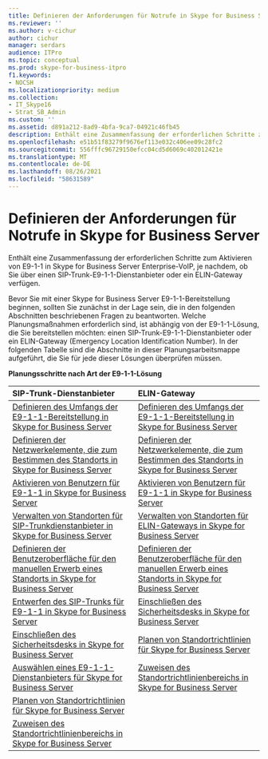 ```yaml
---
title: Definieren der Anforderungen für Notrufe in Skype for Business Server
ms.reviewer: ''
ms.author: v-cichur
author: cichur
manager: serdars
audience: ITPro
ms.topic: conceptual
ms.prod: skype-for-business-itpro
f1.keywords:
- NOCSH
ms.localizationpriority: medium
ms.collection:
- IT_Skype16
- Strat_SB_Admin
ms.custom: ''
ms.assetid: d891a212-8ad9-4bfa-9ca7-04921c46fb45
description: Enthält eine Zusammenfassung der erforderlichen Schritte zum Aktivieren von E9-1-1 in Skype for Business Server Enterprise-VoIP, je nachdem, ob Sie über einen SIP-Trunk-E9-1-1-Dienstanbieter oder ein ELIN-Gateway verfügen.
ms.openlocfilehash: e51b51f83279f9676ef113e032c406ee09c28fc2
ms.sourcegitcommit: 556fffc96729150efcc04cd5d6069c402012421e
ms.translationtype: MT
ms.contentlocale: de-DE
ms.lasthandoff: 08/26/2021
ms.locfileid: "58631589"
---
```

# <a name="define-your-requirements-for-emergency-calls-in-skype-for-business-server"></a>Definieren der Anforderungen für Notrufe in Skype for Business Server
 
Enthält eine Zusammenfassung der erforderlichen Schritte zum Aktivieren von E9-1-1 in Skype for Business Server Enterprise-VoIP, je nachdem, ob Sie über einen SIP-Trunk-E9-1-1-Dienstanbieter oder ein ELIN-Gateway verfügen.
  
Bevor Sie mit einer Skype for Business Server E9-1-1-Bereitstellung beginnen, sollten Sie zunächst in der Lage sein, die in den folgenden Abschnitten beschriebenen Fragen zu beantworten. Welche Planungsmaßnahmen erforderlich sind, ist abhängig von der E9-1-1-Lösung, die Sie bereitstellen möchten: einen SIP-Trunk-E9-1-1-Dienstanbieter oder ein ELIN-Gateway (Emergency Location Identification Number). In der folgenden Tabelle sind die Abschnitte in dieser Planungsarbeitsmappe aufgeführt, die Sie für jede dieser Lösungen überprüfen müssen.
  
**Planungsschritte nach Art der E9-1-1-Lösung**

|**SIP-Trunk-Dienstanbieter**|**ELIN-Gateway**|
|:-----|:-----|
|[Definieren des Umfangs der E9-1-1-Bereitstellung in Skype for Business Server](scope.md) <br/> |[Definieren des Umfangs der E9-1-1-Bereitstellung in Skype for Business Server](scope.md) <br/> |
|[Definieren der Netzwerkelemente, die zum Bestimmen des Standorts in Skype for Business Server](network-location.md) <br/> |[Definieren der Netzwerkelemente, die zum Bestimmen des Standorts in Skype for Business Server](network-location.md) <br/> |
|[Aktivieren von Benutzern für E9-1-1 in Skype for Business Server](enable-users.md) <br/> |[Aktivieren von Benutzern für E9-1-1 in Skype for Business Server](enable-users.md) <br/> |
|[Verwalten von Standorten für SIP-Trunkdienstanbieter in Skype for Business Server](manage-locations.md) <br/> |[Verwalten von Standorten für ELIN-Gateways in Skype for Business Server](elin-gateways.md) <br/> |
|[Definieren der Benutzeroberfläche für den manuellen Erwerb eines Standorts in Skype for Business Server](manually-acquiring-a-location.md) <br/> |[Definieren der Benutzeroberfläche für den manuellen Erwerb eines Standorts in Skype for Business Server](manually-acquiring-a-location.md) <br/> |
|[Entwerfen des SIP-Trunks für E9-1-1 in Skype for Business Server](design-the-sip-trunk.md) <br/> |[Einschließen des Sicherheitsdesks in Skype for Business Server](security-desk.md) <br/> |
|[Einschließen des Sicherheitsdesks in Skype for Business Server](security-desk.md) <br/> |[Planen von Standortrichtlinien für Skype for Business Server](location-policies.md) <br/> |
|[Auswählen eines E9-1-1-Dienstanbieters für Skype for Business Server](choose-a-service-provider.md) <br/> |[Zuweisen des Standortrichtlinienbereichs in Skype for Business Server](location-policy-scope.md) <br/> |
|[Planen von Standortrichtlinien für Skype for Business Server](location-policies.md) <br/> ||
|[Zuweisen des Standortrichtlinienbereichs in Skype for Business Server](location-policy-scope.md) <br/> ||
   

